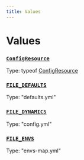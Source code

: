 ```yaml
---
title: Values
---
```

# Values 

### [`ConfigResource`](https://github.com/dxos/dxos/blob/a81c792ef/packages/sdk/config/src/config.ts#L118)
Type: typeof [ConfigResource](/api/@dxos/config/values#ConfigResource)



### [`FILE_DEFAULTS`](https://github.com/dxos/dxos/blob/a81c792ef/packages/sdk/config/src/types.ts#L7)
Type: "defaults.yml"



### [`FILE_DYNAMICS`](https://github.com/dxos/dxos/blob/a81c792ef/packages/sdk/config/src/types.ts#L9)
Type: "config.yml"



### [`FILE_ENVS`](https://github.com/dxos/dxos/blob/a81c792ef/packages/sdk/config/src/types.ts#L8)
Type: "envs-map.yml"



